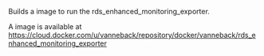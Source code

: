 Builds a image to run the rds\_enhanced\_monitoring\_exporter.

A image is available at https://cloud.docker.com/u/vanneback/repository/docker/vanneback/rds_enhanced_monitoring_exporter
